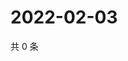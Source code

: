 # 2022-02-03

共 0 条

<!-- BEGIN WEIBO -->
<!-- 最后更新时间 Thu Feb 03 2022 13:13:10 GMT+0800 (China Standard Time) -->

<!-- END WEIBO -->
